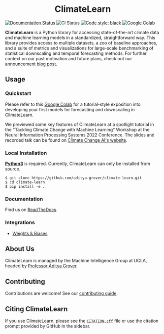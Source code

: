 <h1 align="center">ClimateLearn</h1>

[![Documentation Status](https://readthedocs.org/projects/climatelearn/badge/?version=latest)](https://climatelearn.readthedocs.io/en/latest/?badge=latest)
![CI Status](https://github.com/aditya-grover/climate-learn/actions/workflows/ci.yml/badge.svg?branch=ci)
[![Code style: black](https://img.shields.io/badge/code%20style-black-000000.svg)](https://github.com/psf/black)
[![Google Colab](https://colab.research.google.com/assets/colab-badge.svg)](https://colab.research.google.com/drive/1WiNEK1BHsiGzo_bT9Fcm8lea2H_ghNfa)

**ClimateLearn** is a Python library for accessing state-of-the-art climate data and machine learning models in a standardized, straightforward way. This library provides access to multiple datasets, a zoo of baseline approaches, and a suite of metrics and visualizations for large-scale benchmarking of statistical downscaling and temporal forecasting methods. For further context on our past motivation and future plans, check out our announcement [blog post](https://aditya-grover.github.io/blog/2023/climate-learn/).

## Usage

### Quickstart
Please refer to this [Google Colab](https://colab.research.google.com/drive/1WiNEK1BHsiGzo_bT9Fcm8lea2H_ghNfa) for a tutorial-style exposition into developing your first models for forecasting and downscaling in ClimateLearn.

We previewed some key features of ClimateLearn at a spotlight tutorial in the "Tackling Climate Change with Machine Learning" Workshop at the Neural Information Processing Systems 2022 Conference. The slides and recorded talk can be found on [Climate Change AI's website](https://www.climatechange.ai/papers/neurips2022/114). 

### Local Installation

[**Python3**](https://www.python.org/) is required. Currently, ClimateLearn can only be installed from source.

```
$ git clone https://github.com/aditya-grover/climate-learn.git
$ cd climate-learn
$ pip install -e .
```

### Documentation
Find us on [ReadTheDocs](https://climatelearn.readthedocs.io/).

### Integrations

- [Weights & Biases](https://wandb.ai/site)

## About Us
ClimateLearn is managed by the Machine Intelligence Group at UCLA, headed by [Professor Aditya Grover](https://aditya-grover.github.io).

## Contributing
Contributions are welcome! See our [contributing guide](CONTRIBUTING.md).

## Citing ClimateLearn
If you use ClimateLearn, please see the [`CITATION.cff`](CITATION.cff) file or use the citation prompt provided by GitHub in the sidebar.
